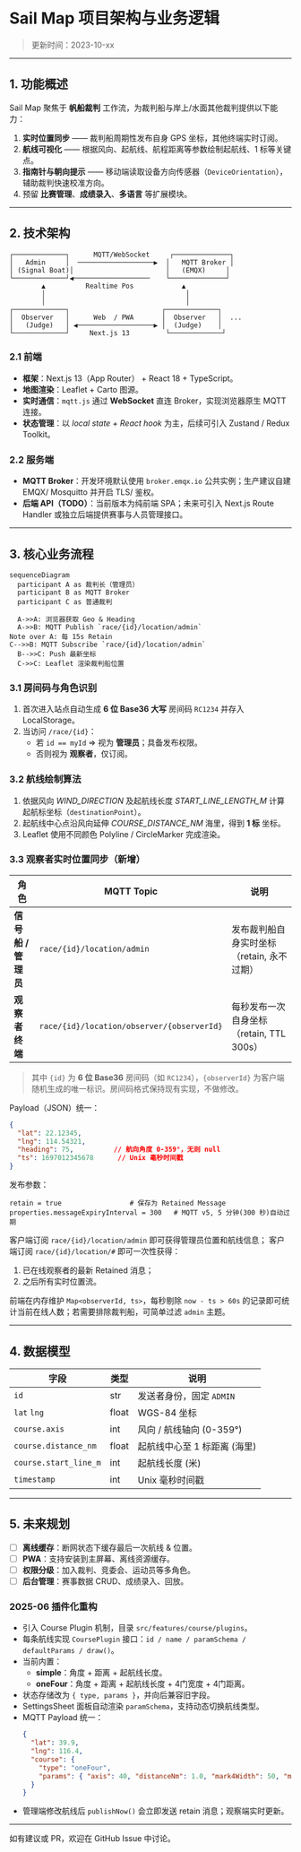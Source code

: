 # Sail Map 项目架构与业务逻辑

> 更新时间：2023-10-xx

---

## 1. 功能概述

Sail Map 聚焦于 **帆船裁判** 工作流，为裁判船与岸上/水面其他裁判提供以下能力：

1. **实时位置同步** —— 裁判船周期性发布自身 GPS 坐标，其他终端实时订阅。 
2. **航线可视化** —— 根据风向、起航线、航程距离等参数绘制起航线、1 标等关键点。 
3. **指南针与朝向提示** —— 移动端读取设备方向传感器（`DeviceOrientation`），辅助裁判快速校准方向。 
4. 预留 **比赛管理**、**成绩录入**、**多语言** 等扩展模块。

---

## 2. 技术架构

```
┌─────────────┐      MQTT/WebSocket     ┌──────────────┐
│   Admin     │  ───────────────────▶  │   MQTT Broker │
│ (Signal Boat)│                       │   (EMQX)     │
└─────────────┘◀───────────────────    └──────────────┘
        ▲          Realtime Pos            ▲
        │                                   │
        │                                   │
┌─────────────┐                       ┌─────────────┐
│  Observer   │      Web  / PWA       │  Observer   │  ...
│   (Judge)   │ ◀───────────────────▶ │  (Judge)    │
└─────────────┘     Next.js 13         └─────────────┘
```

### 2.1 前端
- **框架**：Next.js 13（App Router） + React 18 + TypeScript。
- **地图渲染**：Leaflet + Carto 图源。
- **实时通信**：`mqtt.js` 通过 **WebSocket** 直连 Broker，实现浏览器原生 MQTT 连接。
- **状态管理**：以 *local state + React hook* 为主，后续可引入 Zustand / Redux Toolkit。

### 2.2 服务端
- **MQTT Broker**：开发环境默认使用 `broker.emqx.io` 公共实例；生产建议自建 EMQX/ Mosquitto 并开启 TLS/ 鉴权。
- **后端 API（TODO）**：当前版本为纯前端 SPA；未来可引入 Next.js Route Handler 或独立后端提供赛事与人员管理接口。

---

## 3. 核心业务流程

```mermaid
sequenceDiagram
  participant A as 裁判长（管理员）
  participant B as MQTT Broker
  participant C as 普通裁判

  A->>A: 浏览器获取 Geo & Heading
  A->>B: MQTT Publish `race/{id}/location/admin`
Note over A: 每 15s Retain
C-->>B: MQTT Subscribe `race/{id}/location/admin`
  B-->>C: Push 最新坐标
  C->>C: Leaflet 渲染裁判船位置
```

### 3.1 房间码与角色识别
1. 首次进入站点自动生成 **6 位 Base36 大写** 房间码 `RC1234` 并存入 LocalStorage。
2. 当访问 `/race/{id}`：
   - 若 `id == myId` => 视为 **管理员**；具备发布权限。
   - 否则视为 **观察者**，仅订阅。 

### 3.2 航线绘制算法
1. 依据风向 *WIND_DIRECTION* 及起航线长度 *START_LINE_LENGTH_M* 计算起航标坐标（`destinationPoint`）。
2. 起航线中心点沿风向延伸 *COURSE_DISTANCE_NM* 海里，得到 **1 标** 坐标。
3. Leaflet 使用不同颜色 Polyline / CircleMarker 完成渲染。

### 3.3 观察者实时位置同步（新增）

| 角色 | MQTT Topic | 说明 |
|------|------------|------|
| **信号船 / 管理员** | `race/{id}/location/admin` | 发布裁判船自身实时坐标（retain, 永不过期） |
| **观察者终端** | `race/{id}/location/observer/{observerId}` | 每秒发布一次自身坐标（retain, TTL 300s） |

> 其中 `{id}` 为 **6 位 Base36** 房间码（如 `RC1234`），`{observerId}` 为客户端随机生成的唯一标识。房间码格式保持现有实现，不做修改。

Payload（JSON）统一：

```json
{
  "lat": 22.12345,
  "lng": 114.54321,
  "heading": 75,          // 航向角度 0-359°，无则 null
  "ts": 1697012345678      // Unix 毫秒时间戳
}
```

发布参数：

```text
retain = true                 # 保存为 Retained Message
properties.messageExpiryInterval = 300   # MQTT v5, 5 分钟(300 秒)自动过期
```

客户端订阅 `race/{id}/location/admin` 即可获得管理员位置和航线信息；
客户端订阅 `race/{id}/location/#` 即可一次性获得：
1. 已在线观察者的最新 Retained 消息；
2. 之后所有实时位置流。

前端在内存维护 `Map<observerId, ts>`，每秒剔除 `now - ts > 60s` 的记录即可统计当前在线人数；若需要排除裁判船，可简单过滤 `admin` 主题。

---

## 4. 数据模型

| 字段            | 类型  | 说明                              |
| --------------- | ----- | --------------------------------- |
| `id`            | str   | 发送者身份，固定 `ADMIN`           |
| `lat` `lng`     | float | WGS-84 坐标                       |
| `course.axis`   | int   | 风向 / 航线轴向 (0-359°)           |
| `course.distance_nm` | float | 起航线中心至 1 标距离 (海里) |
| `course.start_line_m`| int   | 起航线长度 (米)                 |
| `timestamp`     | int   | Unix 毫秒时间戳                   |

---

## 5. 未来规划
- [ ] **离线缓存**：断网状态下缓存最后一次航线 & 位置。
- [ ] **PWA**：支持安装到主屏幕、离线资源缓存。
- [ ] **权限分级**：加入裁判、竞委会、运动员等多角色。
- [ ] **后台管理**：赛事数据 CRUD、成绩录入、回放。

### 2025-06 插件化重构

- 引入 Course Plugin 机制，目录 `src/features/course/plugins`。
- 每条航线实现 `CoursePlugin` 接口：`id / name / paramSchema / defaultParams / draw()`。
- 当前内置：
  - **simple**：角度 + 距离 + 起航线长度。
  - **oneFour**：角度 + 距离 + 起航线长度 + 4门宽度 + 4门距离。
- 状态存储改为 `{ type, params }`，并向后兼容旧字段。
- SettingsSheet 面板自动渲染 `paramSchema`，支持动态切换航线类型。
- MQTT Payload 统一：
  ```json
  {
    "lat": 39.9,
    "lng": 116.4,
    "course": {
      "type": "oneFour",
      "params": { "axis": 40, "distanceNm": 1.0, "mark4Width": 50, "mark4Dist": 150, "startLineM": 100 }
    }
  }
  ```
- 管理端修改航线后 `publishNow()` 会立即发送 retain 消息；观察端实时更新。

---

如有建议或 PR，欢迎在 GitHub Issue 中讨论。 